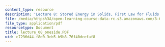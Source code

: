```yaml
---
content_type: resource
description: 'Lecture 8: Stored Energy in Solids, First Law for Fluids'
file: /media/https%3A/open-learning-course-data-rc.s3.amazonaws.com/3-00-thermodynamics-of-materials-fall-2002/e7236d44f8d03eb5b9b876f40dcefaf8_lecture_08_oneside.PDF
file_type: application/pdf
resourcetype: Document
title: lecture_08_oneside.PDF
uid: e7236d44-f8d0-3eb5-b9b8-76f40dcefaf8
---
```

